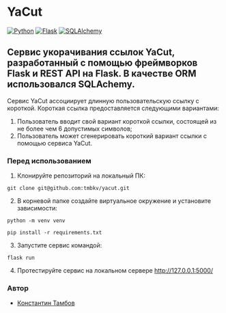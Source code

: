 # YaCut
[![Python](https://img.shields.io/badge/-Python-464646?style=flat&logo=Python&logoColor=56C0C0&color=008080)](https://www.python.org/)
[![Flask](https://img.shields.io/badge/-Scrapy-blue)](https://flask.palletsprojects.com/en/2.3.x/)
[![SQLAlchemy](https://img.shields.io/badge/-SQLAlchemy-blue)](https://www.sqlalchemy.org/)
## Сервис укорачивания ссылок YaCut, разработанный с помощью фреймворков Flask и REST API на Flask. В качестве ORM использовался SQLAchemy.
Сервис YaCut ассоциирует длинную пользовательскую ссылку с короткой.
Короткая ссылка предоставляется следующими вариантами:
1. Пользователь вводит свой вариант короткой ссылки, состоящей из не более чем 6 допустимых символов;
2. Пользователь может сгенерировать короткий вариант ссылки с помощью сервиса YaCut.
### Перед использованием
1. Клонируйте репозиторий на локальный ПК:
```
git clone git@github.com:tmbkv/yacut.git
```

2. В корневой папке создайте виртуальное окружение и установите зависимости:
```
python -m venv venv
```
```
pip install -r requirements.txt
```
3. Запустите сервис командой:
```
flask run
```
4. Протестируйте сервис на локальном сервере http://127.0.0.1:5000/

### Автор
- [Константин Тамбов](https://github.com/tmbkv "GitHub аккаунт")
